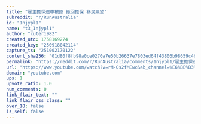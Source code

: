 ```yaml
---
title: "雇主擔保途中被拒 撤回擔保 移民無望"
subreddit: "r/RunAustralia"
id: "1njypl1"
name: "t3_1njypl1"
author: "cuter1982"
created_utc: 1758169274
created_key: "250918042114"
capture_ts: "251002170122"
content_sha256: "01d80f8fb98a0ce0270a7e50b26637e7803ed64f43806b98659c4b4ee93a78e5"
permalink: "https://reddit.com/r/RunAustralia/comments/1njypl1/雇主擔保途中被拒_撤回擔保_移民無望/"
url: "https://www.youtube.com/watch?v=rM-Qs2fMEwc&ab_channel=%E6%BE%B3%E6%B4%B2%E8%A6%96%E8%A7%92"
domain: "youtube.com"
ups: 1
upvote_ratio: 1.0
num_comments: 0
link_flair_text: ""
link_flair_css_class: ""
over_18: false
is_self: false
---
```


